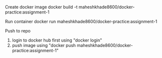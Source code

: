Create docker image 
docker build -t maheshkhade8600/docker-practice:assignment-1

Run container
docker run maheshkhade8600/docker-practice:assignment-1

Push to repo
1. login to docker hub first using "docker login"
2. push image using "docker push maheshkhade8600/docker-practice:assignment-1"


